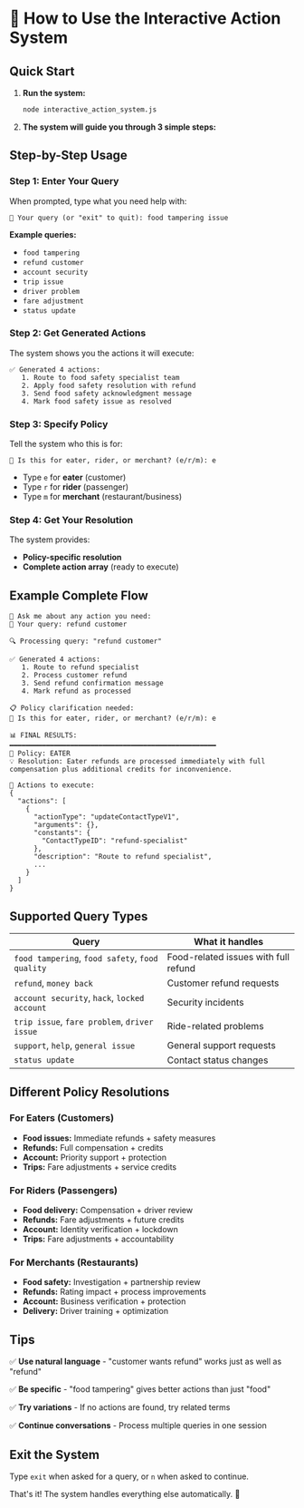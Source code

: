 # 🚀 How to Use the Interactive Action System

## Quick Start

1. **Run the system:**
   ```bash
   node interactive_action_system.js
   ```

2. **The system will guide you through 3 simple steps:**

## Step-by-Step Usage

### Step 1: Enter Your Query
When prompted, type what you need help with:
```
👤 Your query (or "exit" to quit): food tampering issue
```

**Example queries:**
- `food tampering`
- `refund customer`
- `account security`
- `trip issue`
- `driver problem`
- `fare adjustment`
- `status update`

### Step 2: Get Generated Actions
The system shows you the actions it will execute:
```
✅ Generated 4 actions:
   1. Route to food safety specialist team
   2. Apply food safety resolution with refund
   3. Send food safety acknowledgment message
   4. Mark food safety issue as resolved
```

### Step 3: Specify Policy
Tell the system who this is for:
```
🎯 Is this for eater, rider, or merchant? (e/r/m): e
```
- Type `e` for **eater** (customer)
- Type `r` for **rider** (passenger)
- Type `m` for **merchant** (restaurant/business)

### Step 4: Get Your Resolution
The system provides:
- **Policy-specific resolution**
- **Complete action array** (ready to execute)

## Example Complete Flow

```
💬 Ask me about any action you need:
👤 Your query: refund customer

🔍 Processing query: "refund customer"

✅ Generated 4 actions:
   1. Route to refund specialist
   2. Process customer refund
   3. Send refund confirmation message
   4. Mark refund as processed

📋 Policy clarification needed:
🎯 Is this for eater, rider, or merchant? (e/r/m): e

📊 FINAL RESULTS:
━━━━━━━━━━━━━━━━━━━━━━━━━━━━━━━━━━━━━━━━━━━━━━━━━━━
🎯 Policy: EATER
💡 Resolution: Eater refunds are processed immediately with full compensation plus additional credits for inconvenience.

🔧 Actions to execute:
{
  "actions": [
    {
      "actionType": "updateContactTypeV1",
      "arguments": {},
      "constants": {
        "ContactTypeID": "refund-specialist"
      },
      "description": "Route to refund specialist",
      ...
    }
  ]
}
```

## Supported Query Types

| Query | What it handles |
|-------|----------------|
| `food tampering`, `food safety`, `food quality` | Food-related issues with full refund |
| `refund`, `money back` | Customer refund requests |
| `account security`, `hack`, `locked account` | Security incidents |
| `trip issue`, `fare problem`, `driver issue` | Ride-related problems |
| `support`, `help`, `general issue` | General support requests |
| `status update` | Contact status changes |

## Different Policy Resolutions

### For Eaters (Customers)
- **Food issues:** Immediate refunds + safety measures
- **Refunds:** Full compensation + credits
- **Account:** Priority support + protection
- **Trips:** Fare adjustments + service credits

### For Riders (Passengers)
- **Food delivery:** Compensation + driver review
- **Refunds:** Fare adjustments + future credits
- **Account:** Identity verification + lockdown
- **Trips:** Fare adjustments + accountability

### For Merchants (Restaurants)
- **Food safety:** Investigation + partnership review
- **Refunds:** Rating impact + process improvements
- **Account:** Business verification + protection
- **Delivery:** Driver training + optimization

## Tips

✅ **Use natural language** - "customer wants refund" works just as well as "refund"

✅ **Be specific** - "food tampering" gives better actions than just "food"

✅ **Try variations** - If no actions are found, try related terms

✅ **Continue conversations** - Process multiple queries in one session

## Exit the System

Type `exit` when asked for a query, or `n` when asked to continue.

That's it! The system handles everything else automatically. 🎉 